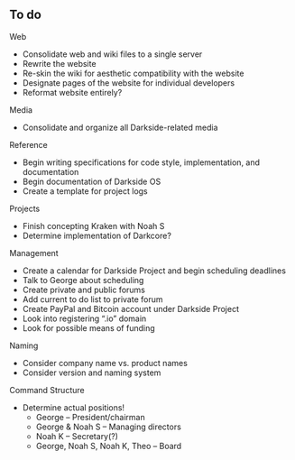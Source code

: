 To do
-----

Web
* Consolidate web and wiki files to a single server
* Rewrite the website
* Re-skin the wiki for aesthetic compatibility with the website
* Designate pages of the website for individual developers
* Reformat website entirely?

Media
* Consolidate and organize all Darkside-related media

Reference
* Begin writing specifications for code style, implementation, and documentation
* Begin documentation of Darkside OS
* Create a template for project logs

Projects
* Finish concepting Kraken with Noah S
* Determine implementation of Darkcore?

Management
* Create a calendar for Darkside Project and begin scheduling deadlines
* Talk to George about scheduling
* Create private and public forums
* Add current to do list to private forum
* Create PayPal and Bitcoin account under Darkside Project
* Look into registering “.io” domain
* Look for possible means of funding

Naming
* Consider company name vs. product names
* Consider version and naming system

Command Structure
* Determine actual positions!
	* George – President/chairman
	* George & Noah S – Managing directors
	* Noah K – Secretary(?)
	* George, Noah S, Noah K, Theo – Board
